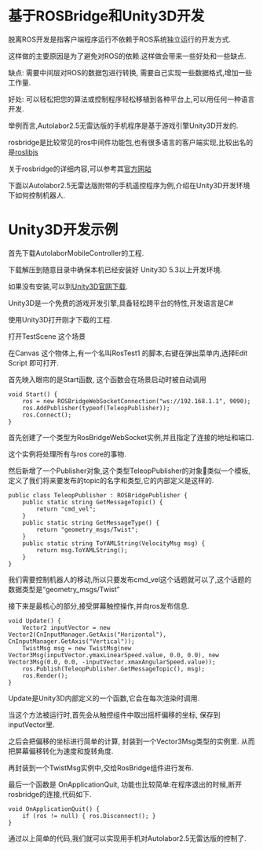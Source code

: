 # 基于ROSBridge和Unity3D开发

脱离ROS开发是指客户端程序运行不依赖于ROS系统独立运行的开发方式.

这样做的主要原因是为了避免对ROS的依赖.这样做会带来一些好处和一些缺点.

缺点: 需要中间层对ROS的数据包进行转换, 需要自己实现一些数据格式,增加一些工作量.

好处: 可以轻松把您的算法或控制程序轻松移植到各种平台上,可以用任何一种语言开发.

举例而言,Autolabor2.5无雷达版的手机程序是基于游戏引擎Unity3D开发的.

rosbridge是比较常见的ros中间件功能包,也有很多语言的客户端实现,比较出名的是[roslibjs](http://wiki.ros.org/roslibjs)

关于rosbridge的详细内容,可以参考其[官方网站](http://wiki.ros.org/rosbridge_suite?distro=kinetic)

下面以Autolabor2.5无雷达版附带的手机遥控程序为例,介绍在Unity3D开发环境下如何控制机器人.

# Unity3D开发示例

首先下载AutolaborMobileController的工程.

下载解压到随意目录中确保本机已经安装好 Unity3D 5.3以上开发环境.

如果没有安装,可以到[Unity3D官网下载](https://unity3d.com/cn).

Unity3D是一个免费的游戏开发引擎,具备轻松跨平台的特性,开发语言是C#

使用Unity3D打开刚才下载的工程.

打开TestScene 这个场景

在Canvas 这个物体上,有一个名叫RosTest1 的脚本,右键在弹出菜单内,选择Edit Script 即可打开.

首先映入眼帘的是Start函数, 这个函数会在场景启动时被自动调用

```
void Start() {
    ros = new ROSBridgeWebSocketConnection("ws://192.168.1.1", 9090);
    ros.AddPublisher(typeof(TeleopPublisher));
    ros.Connect();
}
```

首先创建了一个类型为RosBridgeWebSocket实例,并且指定了连接的地址和端口.

这个实例将处理所有与ros core的事物.

然后新增了一个Publisher对象,这个类型TeleopPublisher的对象类似一个模板,定义了我们将来要发布的topic的名字和类型,它的内部定义是这样的.


```
public class TeleopPublisher : ROSBridgePublisher {
    public static string GetMessageTopic() {
        return "cmd_vel";
    }
    public static string GetMessageType() {
        return "geometry_msgs/Twist";
    }
    public static string ToYAMLString(VelocityMsg msg) {
        return msg.ToYAMLString();
    }
}
```
我们需要控制机器人的移动,所以只要发布cmd\_vel这个话题就可以了,这个话题的数据类型是“geometry_msgs/Twist”


接下来是最核心的部分,接受屏幕触控操作,并向ros发布信息.

```
void Update() {
    Vector2 inputVector = new Vector2(CnInputManager.GetAxis("Horizontal"), CnInputManager.GetAxis("Vertical"));
    TwistMsg msg = new TwistMsg(new Vector3Msg(inputVector.ymaxLinearSpeed.value, 0.0, 0.0), new Vector3Msg(0.0, 0.0, -inputVector.xmaxAngularSpeed.value));
    ros.Publish(TeleopPublisher.GetMessageTopic(), msg);
    ros.Render();
}
```

Update是Unity3D内部定义的一个函数,它会在每次渲染时调用.

当这个方法被运行时,首先会从触控组件中取出摇杆偏移的坐标, 保存到inputVector里.

之后会把偏移的坐标进行简单的计算, 封装到一个Vector3Msg类型的实例里. 从而把屏幕偏移转化为速度和旋转角度.

再封装到一个TwistMsg实例中,交给RosBridge组件进行发布.

最后一个函数是 OnApplicationQuit, 功能也比较简单:在程序退出的时候,断开rosbridge的连接,代码如下.

```
void OnApplicationQuit() {
    if (ros != null) { ros.Disconnect(); }
}
```

 通过以上简单的代码,我们就可以实现用手机对Autolabor2.5无雷达版的控制了.